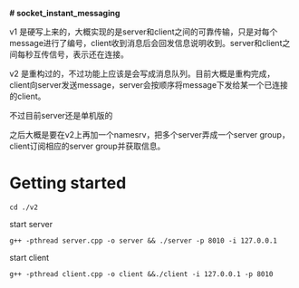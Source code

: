 **# socket_instant_messaging**

v1 是硬写上来的，大概实现的是server和client之间的可靠传输，只是对每个message进行了编号，client收到消息后会回发信息说明收到。server和client之间每秒互传信号，表示还在连接。



v2 是重构过的，不过功能上应该是会写成消息队列。目前大概是重构完成，client向server发送message，server会按顺序将message下发给某一个已连接的client。



不过目前server还是单机版的



之后大概是要在v2上再加一个namesrv，把多个server弄成一个server group，client订阅相应的server group并获取信息。



# Getting started

```
cd ./v2
```

start server

```shell
g++ -pthread server.cpp -o server && ./server -p 8010 -i 127.0.0.1
```

start client

```shell
g++ -pthread client.cpp -o client &&./client -i 127.0.0.1 -p 8010
```



